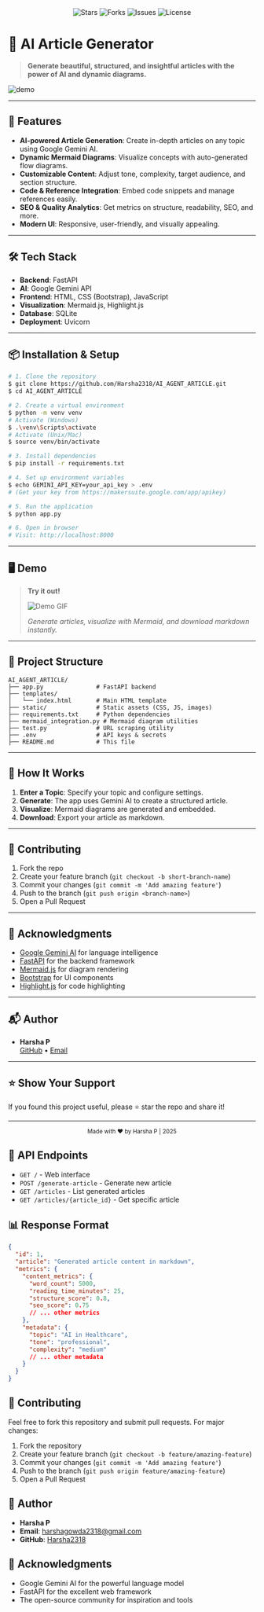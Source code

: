 <div align="center">
  <img src="https://img.shields.io/github/stars/Harsha2318/AI_AGENT_ARTICLE?style=social" alt="Stars">
  <img src="https://img.shields.io/github/forks/Harsha2318/AI_AGENT_ARTICLE?style=social" alt="Forks">
  <img src="https://img.shields.io/github/issues/Harsha2318/AI_AGENT_ARTICLE" alt="Issues">
  <img src="https://img.shields.io/github/license/Harsha2318/AI_AGENT_ARTICLE" alt="License">
</div>

# 🧠 AI Article Generator

> **Generate beautiful, structured, and insightful articles with the power of AI and dynamic diagrams.**

![demo](https://raw.githubusercontent.com/Harsha2318/AI_AGENT_ARTICLE/main/static/demo.gif)

---

## 🚀 Features

- **AI-powered Article Generation**: Create in-depth articles on any topic using Google Gemini AI.
- **Dynamic Mermaid Diagrams**: Visualize concepts with auto-generated flow diagrams.
- **Customizable Content**: Adjust tone, complexity, target audience, and section structure.
- **Code & Reference Integration**: Embed code snippets and manage references easily.
- **SEO & Quality Analytics**: Get metrics on structure, readability, SEO, and more.
- **Modern UI**: Responsive, user-friendly, and visually appealing.

---

## 🛠️ Tech Stack

- **Backend**: FastAPI
- **AI**: Google Gemini API
- **Frontend**: HTML, CSS (Bootstrap), JavaScript
- **Visualization**: Mermaid.js, Highlight.js
- **Database**: SQLite
- **Deployment**: Uvicorn

---

## 📦 Installation & Setup

```bash
# 1. Clone the repository
$ git clone https://github.com/Harsha2318/AI_AGENT_ARTICLE.git
$ cd AI_AGENT_ARTICLE

# 2. Create a virtual environment
$ python -m venv venv
# Activate (Windows)
$ .\venv\Scripts\activate
# Activate (Unix/Mac)
$ source venv/bin/activate

# 3. Install dependencies
$ pip install -r requirements.txt

# 4. Set up environment variables
$ echo GEMINI_API_KEY=your_api_key > .env
# (Get your key from https://makersuite.google.com/app/apikey)

# 5. Run the application
$ python app.py

# 6. Open in browser
# Visit: http://localhost:8000
```

---

## 🖥️ Demo

> **Try it out!**
>
> ![Demo GIF](https://raw.githubusercontent.com/Harsha2318/AI_AGENT_ARTICLE/main/static/demo.gif)
>
> _Generate articles, visualize with Mermaid, and download markdown instantly._

---

## 📁 Project Structure

```text
AI_AGENT_ARTICLE/
├── app.py               # FastAPI backend
├── templates/
│   └── index.html       # Main HTML template
├── static/              # Static assets (CSS, JS, images)
├── requirements.txt     # Python dependencies
├── mermaid_integration.py # Mermaid diagram utilities
├── test.py              # URL scraping utility
├── .env                 # API keys & secrets
├── README.md            # This file
```

---

## 🌟 How It Works

1. **Enter a Topic**: Specify your topic and configure settings.
2. **Generate**: The app uses Gemini AI to create a structured article.
3. **Visualize**: Mermaid diagrams are generated and embedded.
4. **Download**: Export your article as markdown.

---

## 🤝 Contributing

1. Fork the repo
2. Create your feature branch (`git checkout -b short-branch-name`)
3. Commit your changes (`git commit -m 'Add amazing feature'`)
4. Push to the branch (`git push origin <branch-name>`)
5. Open a Pull Request

---

## 🙏 Acknowledgments

- [Google Gemini AI](https://ai.google.com/) for language intelligence
- [FastAPI](https://fastapi.tiangolo.com/) for the backend framework
- [Mermaid.js](https://mermaid-js.github.io/) for diagram rendering
- [Bootstrap](https://getbootstrap.com/) for UI components
- [Highlight.js](https://highlightjs.org/) for code highlighting

---

## 📬 Author

- **Harsha P**  
  [GitHub](https://github.com/Harsha2318) • [Email](mailto:harshagowda2318@gmail.com)

---

## ⭐️ Show Your Support

If you found this project useful, please ⭐️ star the repo and share it!

---

<div align="center">
  <sub>Made with ❤️ by Harsha P | 2025</sub>
</div>

## 🔧 API Endpoints

- `GET /` - Web interface
- `POST /generate-article` - Generate new article
- `GET /articles` - List generated articles
- `GET /articles/{article_id}` - Get specific article

## 📊 Response Format

```json
{
  "id": 1,
  "article": "Generated article content in markdown",
  "metrics": {
    "content_metrics": {
      "word_count": 5000,
      "reading_time_minutes": 25,
      "structure_score": 0.8,
      "seo_score": 0.75
      // ... other metrics
    },
    "metadata": {
      "topic": "AI in Healthcare",
      "tone": "professional",
      "complexity": "medium"
      // ... other metadata
    }
  }
}
```

## 🤝 Contributing

Feel free to fork this repository and submit pull requests. For major changes:
1. Fork the repository
2. Create your feature branch (`git checkout -b feature/amazing-feature`)
3. Commit your changes (`git commit -m 'Add amazing feature'`)
4. Push to the branch (`git push origin feature/amazing-feature`)
5. Open a Pull Request



## 👤 Author

- **Harsha P**
- **Email**: harshagowda2318@gmail.com
- **GitHub**: [Harsha2318](https://github.com/Harsha2318)

## 🌟 Acknowledgments

- Google Gemini AI for the powerful language model
- FastAPI for the excellent web framework
- The open-source community for inspiration and tools
